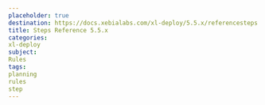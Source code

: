 ```yaml
---
placeholder: true
destination: https://docs.xebialabs.com/xl-deploy/5.5.x/referencesteps.html
title: Steps Reference 5.5.x
categories:
xl-deploy
subject:
Rules
tags:
planning
rules
step
---
```

